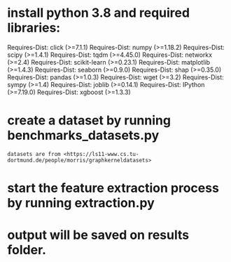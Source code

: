 # install python 3.8 and required libraries:
Requires-Dist: click (>=7.1.1)
Requires-Dist: numpy (>=1.18.2)
Requires-Dist: scipy (>=1.4.1)
Requires-Dist: tqdm (>=4.45.0)
Requires-Dist: networkx (>=2.4)
Requires-Dist: scikit-learn (>=0.23.1)
Requires-Dist: matplotlib (>=1.4.3)
Requires-Dist: seaborn (>=0.9.0)
Requires-Dist: shap (>=0.35.0)
Requires-Dist: pandas (>=1.0.3)
Requires-Dist: wget (>=3.2)
Requires-Dist: sympy (>=1.4)
Requires-Dist: joblib (>=0.14.1)
Requires-Dist: IPython (>=7.19.0)
Requires-Dist: xgboost (>=1.3.3)
# create a dataset by running benchmarks_datasets.py
	datasets are from <https://ls11-www.cs.tu-dortmund.de/people/morris/graphkerneldatasets>
# start the feature extraction process by running extraction.py
# output will be saved on results folder.


